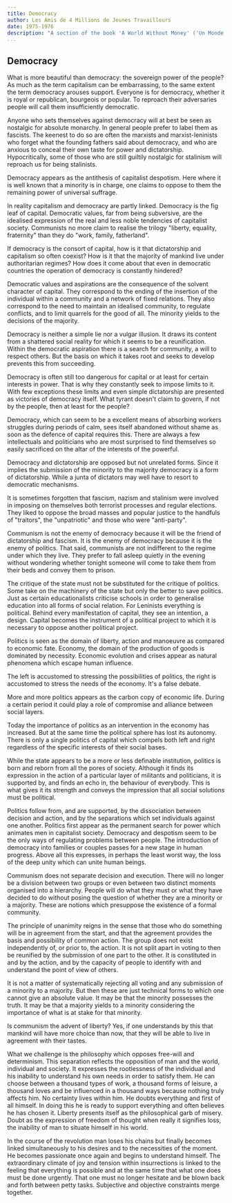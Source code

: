```yaml
---
title: Democracy
author: Les Amis de 4 Millions de Jeunes Travailleurs
date: 1975-1976
description: "A section of the book 'A World Without Money' ('Un Monde Sans Argent: Le Communisme'), written in French in 1975-1976 and originally translated and posted online at <http://oocities.org/~johngray/monde603.htm>. Another translation of this section, with slightly different wording, is also available on redtexts as part of the full 'A World Without Money'"
...
```


## Democracy

What is more beautiful than democracy: the sovereign power of the people? As much as the term capitalism can be embarrassing, to the same extent the term democracy arouses support. Everyone is for democracy, whether it is royal or republican, bourgeois or popular. To reproach their adversaries people will call them insufficiently democratic.

Anyone who sets themselves against democracy will at best be seen as nostalgic for absolute monarchy. In general people prefer to label them as fascists. The keenest to do so are often the marxists and marxist-leninists who forget what the founding fathers said about democracy, and who are anxious to conceal their own taste for power and dictatorship. Hypocritically, some of those who are still guiltily nostalgic for stalinism will reproach us for being stalinists.

Democracy appears as the antithesis of capitalist despotism. Here where it is well known that a minority is in charge, one claims to oppose to them the remaining power of universal suffrage.

In reality capitalism and democracy are partly linked. Democracy is the fig leaf of capital. Democratic values, far from being subversive, are the idealised expression of the real and less noble tendencies of capitalist society. Communists no more claim to realise the trilogy "liberty, equality, fraternity" than they do "work, family, fatherland".

If democracy is the consort of capital, how is it that dictatorship and capitalism so often coexist? How is it that the majority of mankind live under authoritarian regimes? How does it come about that even in democratic countries the operation of democracy is constantly hindered?

Democratic values and aspirations are the consequence of the solvent character of capital. They correspond to the ending of the insertion of the individual within a community and a network of fixed relations. They also correspond to the need to maintain an idealised community, to regulate conflicts, and to limit quarrels for the good of all. The minority yields to the decisions of the majority.

Democracy is neither a simple lie nor a vulgar illusion. It draws its content from a shattered social reality for which it seems to be a reunification. Within the democratic aspiration there is a search for community, a will to respect others. But the basis on which it takes root and seeks to develop prevents this from succeeding.

Democracy is often still too dangerous for capital or at least for certain interests in power. That is why they constantly seek to impose limits to it. With few exceptions these limits and even simple dictatorship are presented as victories of democracy itself. What tyrant doesn't claim to govern, if not by the people, then at least for the people?

Democracy, which can seem to be a excellent means of absorbing workers struggles during periods of calm, sees itself abandoned without shame as soon as the defence of capital requires this. There are always a few intellectuals and politicians who are most surprised to find themselves so easily sacrificed on the altar of the interests of the powerful.

Democracy and dictatorship are opposed but not unrelated forms. Since it implies the submission of the minority to the majority democracy is a form of dictatorship. While a junta of dictators may well have to resort to democratic mechanisms.

It is sometimes forgotten that fascism, nazism and stalinism were involved in imposing on themselves both terrorist processes and regular elections. They liked to oppose the broad masses and popular justice to the handfuls of "traitors", the "unpatriotic" and those who were "anti-party".

Communism is not the enemy of democracy because it will be the friend of dictatorship and fascism. It is the enemy of democracy because it is the enemy of politics. That said, communists are not indifferent to the regime under which they live. They prefer to fall asleep quietly in the evening without wondering whether tonight someone will come to take them from their beds and convey them to prison.

The critique of the state must not be substituted for the critique of politics. Some take on the machinery of the state but only the better to save politics. Just as certain educationalists criticise schools in order to generalise education into all forms of social relation. For Leninists everything is political. Behind every manifestation of capital, they see an intention, a design. Capital becomes the instrument of a political project to which it is necessary to oppose another political project.

Politics is seen as the domain of liberty, action and manoeuvre as compared to economic fate. Economy, the domain of the production of goods is dominated by necessity. Economic evolution and crises appear as natural phenomena which escape human influence.

The left is accustomed to stressing the possibilities of politics, the right is accustomed to stress the needs of the economy. It's a false debate.

More and more politics appears as the carbon copy of economic life. During a certain period it could play a role of compromise and alliance between social layers.

Today the importance of politics as an intervention in the economy has increased. But at the same time the political sphere has lost its autonomy. There is only a single politics of capital which compels both left and right regardless of the specific interests of their social bases.

While the state appears to be a more or less definable institution, politics is born and reborn from all the pores of society. Although it finds its expression in the action of a particular layer of militants and politicians, it is supported by, and finds an echo in, the behaviour of everybody. This is what gives it its strength and conveys the impression that all social solutions must be political.

Politics follow from, and are supported, by the dissociation between decision and action, and by the separations which set individuals against one another. Politics first appear as the permanent search for power which animates men in capitalist society. Democracy and despotism seem to be the only ways of regulating problems between people. The introduction of democracy into families or couples passes for a new stage in human progress. Above all this expresses, in perhaps the least worst way, the loss of the deep unity which can unite human beings.

Communism does not separate decision and execution. There will no longer be a division between two groups or even between two distinct moments organised into a hierarchy. People will do what they must or what they have decided to do without posing the question of whether they are a minority or a majority. These are notions which presuppose the existence of a formal community.

The principle of unanimity reigns in the sense that those who do something will be in agreement from the start, and that the agreement provides the basis and possibility of common action. The group does not exist independently of, or prior to, the action. It is not split apart in voting to then be reunified by the submission of one part to the other. It is constituted in and by the action, and by the capacity of people to identify with and understand the point of view of others.

It is not a matter of systematically rejecting all voting and any submission of a minority to a majority. But then these are just technical forms to which one cannot give an absolute value. It may be that the minority possesses the truth. It may be that a majority yields to a minority considering the importance of what is at stake for that minority.

Is communism the advent of liberty? Yes, if one understands by this that mankind will have more choice than now, that they will be able to live in agreement with their tastes.

What we challenge is the philosophy which opposes free-will and determinism. This separation reflects the opposition of man and the world, individual and society. It expresses the rootlessness of the individual and his inability to understand his own needs in order to satisfy them. He can choose between a thousand types of work, a thousand forms of leisure, a thousand loves and be influenced in a thousand ways because nothing truly affects him. No certainty lives within him. He doubts everything and first of all himself. In doing this he is ready to support everything and often believes he has chosen it. Liberty presents itself as the philosophical garb of misery. Doubt as the expression of freedom of thought when really it signifies loss, the inability of man to situate himself in his world.

In the course of the revolution man loses his chains but finally becomes linked simultaneously to his desires and to the necessities of the moment. He becomes passionate once again and begins to understand himself. The extraordinary climate of joy and tension within insurrections is linked to the feeling that everything is possible and at the same time that what one does must be done urgently. That one must no longer hesitate and be blown back and forth between petty tasks. Subjective and objective constraints merge together.

